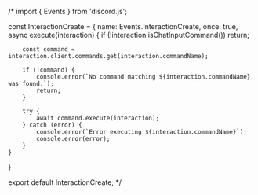 /*
import { Events } from 'discord.js';

const InteractionCreate = {
    name: Events.InteractionCreate,
    once: true,
    async execute(interaction) {
        if (!interaction.isChatInputCommand()) return;

		const command = interaction.client.commands.get(interaction.commandName);

		if (!command) {
			console.error(`No command matching ${interaction.commandName} was found.`);
			return;
		}

		try {
			await command.execute(interaction);
		} catch (error) {
			console.error(`Error executing ${interaction.commandName}`);
			console.error(error);
		}
    }
}

export default InteractionCreate;
*/